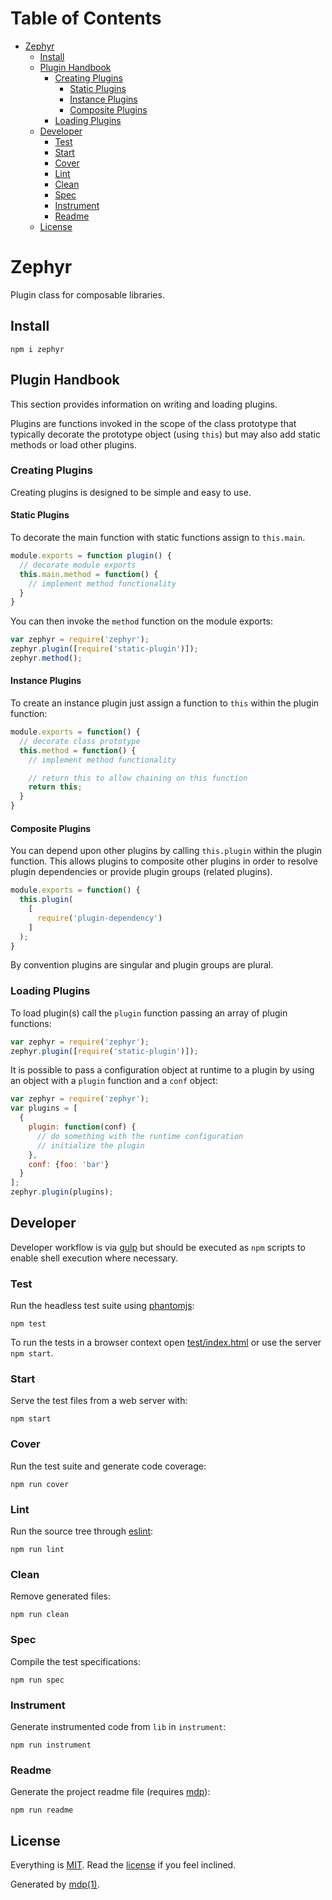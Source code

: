 Table of Contents
=================

* [Zephyr](#zephyr)
  * [Install](#install)
  * [Plugin Handbook](#plugin-handbook)
    * [Creating Plugins](#creating-plugins)
      * [Static Plugins](#static-plugins)
      * [Instance Plugins](#instance-plugins)
      * [Composite Plugins](#composite-plugins)
    * [Loading Plugins](#loading-plugins)
  * [Developer](#developer)
    * [Test](#test)
    * [Start](#start)
    * [Cover](#cover)
    * [Lint](#lint)
    * [Clean](#clean)
    * [Spec](#spec)
    * [Instrument](#instrument)
    * [Readme](#readme)
  * [License](#license)

Zephyr
======

Plugin class for composable libraries.

## Install

```
npm i zephyr
```

## Plugin Handbook

This section provides information on writing and loading plugins.

Plugins are functions invoked in the scope of the class prototype that typically decorate the prototype object (using `this`) but may also add static methods or load other plugins.

### Creating Plugins

Creating plugins is designed to be simple and easy to use.

#### Static Plugins

To decorate the main function with static functions assign to `this.main`.

```javascript
module.exports = function plugin() {
  // decorate module exports
  this.main.method = function() {
    // implement method functionality
  }
}
```

You can then invoke the `method` function on the module exports:

```javascript
var zephyr = require('zephyr');
zephyr.plugin([require('static-plugin')]);
zephyr.method();
```

#### Instance Plugins

To create an instance plugin just assign a function to `this` within the plugin function:

```javascript
module.exports = function() {
  // decorate class prototype
  this.method = function() {
    // implement method functionality

    // return this to allow chaining on this function
    return this;
  }
}
```

#### Composite Plugins

You can depend upon other plugins by calling `this.plugin` within the plugin function. This allows plugins to composite other plugins in order to resolve plugin dependencies or provide plugin groups (related plugins).

```javascript
module.exports = function() {
  this.plugin(
    [
      require('plugin-dependency')
    ]
  );
}
```

By convention plugins are singular and plugin groups are plural.

### Loading Plugins

To load plugin(s) call the `plugin` function passing an array of plugin functions:

```javascript
var zephyr = require('zephyr');
zephyr.plugin([require('static-plugin')]);
```

It is possible to pass a configuration object at runtime to a plugin by using an object with a `plugin` function and a `conf` object:

```javascript
var zephyr = require('zephyr');
var plugins = [
  {
    plugin: function(conf) {
      // do something with the runtime configuration
      // initialize the plugin
    },
    conf: {foo: 'bar'}
  }
];
zephyr.plugin(plugins);
```

## Developer

Developer workflow is via [gulp](http://gulpjs.com) but should be executed as `npm` scripts to enable shell execution where necessary.

### Test

Run the headless test suite using [phantomjs](http://phantomjs.org):

```
npm test
```

To run the tests in a browser context open [test/index.html](https://github.com/socialally/zephyr/blob/master/test/index.html) or use the server `npm start`.

### Start

Serve the test files from a web server with:

```
npm start
```

### Cover

Run the test suite and generate code coverage:

```
npm run cover
```

### Lint

Run the source tree through [eslint](http://eslint.org):

```
npm run lint
```

### Clean

Remove generated files:

```
npm run clean
```

### Spec

Compile the test specifications:

```
npm run spec
```

### Instrument

Generate instrumented code from `lib` in `instrument`:

```
npm run instrument
```

### Readme

Generate the project readme file (requires [mdp](https://github.com/freeformsystems/mdp)):

```
npm run readme
```

## License

Everything is [MIT](http://en.wikipedia.org/wiki/MIT_License). Read the [license](https://github.com/socialally/zephyr/blob/master/LICENSE) if you feel inclined.

Generated by [mdp(1)](https://github.com/freeformsystems/mdp).

[node]: http://nodejs.org
[npm]: http://www.npmjs.org
[gulp]: http://gulpjs.com
[phantomjs]: http://phantomjs.org
[browserify]: http://browserify.org
[eslint]: http://eslint.org
[sa-test]: https://github.com/socialally/sa-test
[mdp]: https://github.com/freeformsystems/mdp
[air]: https://github.com/socialally/air
